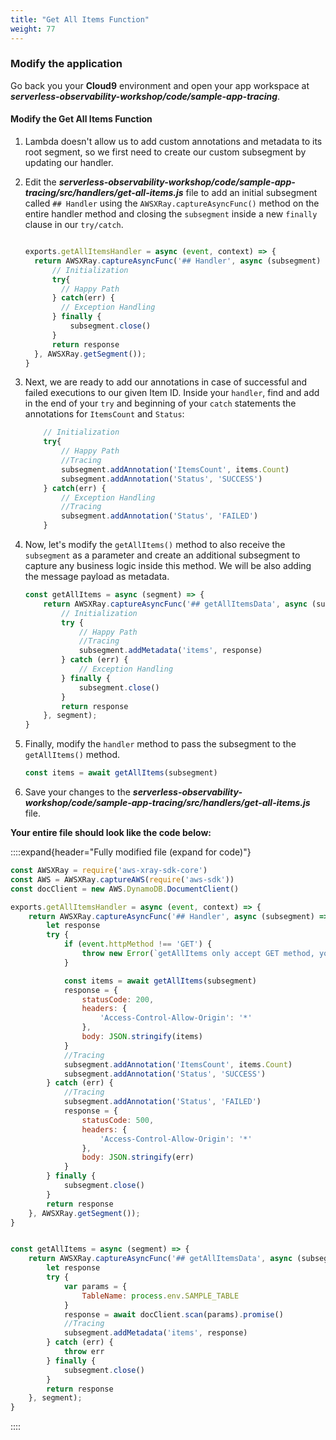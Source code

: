 ```yaml
---
title: "Get All Items Function"
weight: 77
---
```


### Modify the application

Go back you your **Cloud9** environment and open your app workspace at ***serverless-observability-workshop/code/sample-app-tracing***.

#### Modify the Get All Items Function

1. Lambda doesn't allow us to add custom annotations and metadata to its root segment, so we first need to create our custom subsegment by updating our handler.

2. Edit the ***serverless-observability-workshop/code/sample-app-tracing/src/handlers/get-all-items.js*** file to add an initial subsegment called `## Handler` using the `AWSXRay.captureAsyncFunc()` method on the entire handler method and closing the `subsegment` inside a new `finally` clause in our `try/catch`.

    ```javascript

    exports.getAllItemsHandler = async (event, context) => {
      return AWSXRay.captureAsyncFunc('## Handler', async (subsegment) => {
          // Initialization
          try{
            // Happy Path
          } catch(err) {
            // Exception Handling
          } finally {
              subsegment.close()
          }
          return response
      }, AWSXRay.getSegment());
    }
    ```

3. Next, we are ready to add our annotations in case of successful and failed executions to our given Item ID. Inside your `handler`, find and add in the end of your `try` and beginning of your `catch` statements the annotations for `ItemsCount` and `Status`:

    ````javascript
        // Initialization
        try{
            // Happy Path
            //Tracing
            subsegment.addAnnotation('ItemsCount', items.Count)
            subsegment.addAnnotation('Status', 'SUCCESS')
        } catch(err) {
            // Exception Handling
            //Tracing
            subsegment.addAnnotation('Status', 'FAILED')
        }
    ````

4. Now, let's modify the `getAllItems()` method to also receive the `subsegment` as a parameter and create an additional subsegment to capture any business logic inside this method. We will be also adding the message payload as metadata.

    ```javascript
    const getAllItems = async (segment) => {
        return AWSXRay.captureAsyncFunc('## getAllItemsData', async (subsegment) => {
            // Initialization
            try {
                // Happy Path
                //Tracing
                subsegment.addMetadata('items', response)
            } catch (err) {
                // Exception Handling
            } finally {
                subsegment.close()
            }
            return response
        }, segment);
    }
    ```

5. Finally, modify the `handler` method to pass the subsegment to the `getAllItems()` method.
   
    ```javascript
    const items = await getAllItems(subsegment)
    ```

6. Save your changes to the ***serverless-observability-workshop/code/sample-app-tracing/src/handlers/get-all-items.js*** file.

**Your entire file should look like the code below:**

::::expand{header="Fully modified file (expand for code)"}
```javascript
const AWSXRay = require('aws-xray-sdk-core')
const AWS = AWSXRay.captureAWS(require('aws-sdk'))
const docClient = new AWS.DynamoDB.DocumentClient()

exports.getAllItemsHandler = async (event, context) => {
    return AWSXRay.captureAsyncFunc('## Handler', async (subsegment) => {
        let response
        try {
            if (event.httpMethod !== 'GET') {
                throw new Error(`getAllItems only accept GET method, you tried: ${event.httpMethod}`)
            }

            const items = await getAllItems(subsegment)
            response = {
                statusCode: 200,
                headers: {
                    'Access-Control-Allow-Origin': '*'
                },
                body: JSON.stringify(items)
            }
            //Tracing
            subsegment.addAnnotation('ItemsCount', items.Count)
            subsegment.addAnnotation('Status', 'SUCCESS')
        } catch (err) {
            //Tracing
            subsegment.addAnnotation('Status', 'FAILED')
            response = {
                statusCode: 500,
                headers: {
                    'Access-Control-Allow-Origin': '*'
                },
                body: JSON.stringify(err)
            }
        } finally {
            subsegment.close()
        }
        return response
    }, AWSXRay.getSegment());
}


const getAllItems = async (segment) => {
    return AWSXRay.captureAsyncFunc('## getAllItemsData', async (subsegment) => {
        let response
        try {
            var params = {
                TableName: process.env.SAMPLE_TABLE
            }
            response = await docClient.scan(params).promise()
            //Tracing
            subsegment.addMetadata('items', response)
        } catch (err) {
            throw err
        } finally {
            subsegment.close()
        }
        return response
    }, segment);
}
```
::::
